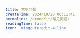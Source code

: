 ```yaml
---
title: 常见问题
createTime: 2024/10/20 00:11:41
permalink: /droneKit/常见问题/
readingTime: false
icon: 'mingcute:edit-4-line'
---
```

